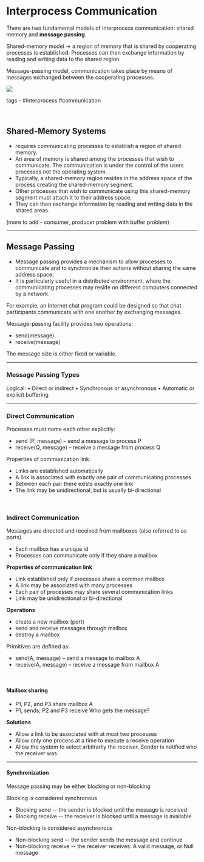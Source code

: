 # Interprocess Communication
There are two fundamental models of interprocess communication: shared memory and **message passing**.

Shared-memory model -> a region of memory that is shared by cooperating processes is established. Processes can then exchange information by reading and writing data to the shared region.

Message-passing model, communication takes place by means of messages exchanged between the cooperating processes.

![](communication_models.png)

tags - #interprocess #communication

<br>

## Shared-Memory Systems
- requires communicating processes to establish a region of shared memory.
- An area of memory is shared among the processes that wish to communicate. The communication is under the control of the users processes not the operating system.
- Typically, a shared-memory region resides in the address space of the process creating the shared-memory segment.
- Other processes that wish to communicate using this shared-memory segment must attach it to their address space.
- They can then exchange information by reading and writing data in the shared areas.


(more to add - consumer, producer problem with buffer problem)

----

## Message Passing
- Message passing provides a mechanism to allow processes to communicate and to synchronize their actions without sharing the same address space.
- It is particularly useful in a distributed environment, where the communicating processes may reside on different computers connected by a network.

For example, an Internet chat program could be designed so that chat participants communicate with one another by exchanging messages.

Message-passing facility provides two operations:
- send(message)
- receive(message)
 
The message size is either fixed or variable.

---

### Message Passing Types
Logical:
• Direct or indirect
• Synchronous or asynchronous
• Automatic or explicit buffering

---

### Direct Communication
Processes must name each other explicitly:
- send (P, message) – send a message to process P
- receive(Q, message) – receive a message from process Q

Properties of communication link
- Links are established automatically
- A link is associated with exactly one pair of communicating processes
- Between each pair there exists exactly one link
- The link may be unidirectional, but is usually bi-directional

<br>

### Indirect Communication
Messages are directed and received from mailboxes (also referred to as ports)
- Each mailbox has a unique id
- Processes can communicate only if they share a mailbox

**Properties of communication link**
- Link established only if processes share a common mailbox
- A link may be associated with many processes
- Each pair of processes may share several communication links
- Link may be unidirectional or bi-directional

**Operations**
- create a new mailbox (port)
- send and receive messages through mailbox
- destroy a mailbox

Primitives are defined as:
- send(A, message) – send a message to mailbox A
- receive(A, message) – receive a message from mailbox A

<br>

#### Mailbox sharing
- P1, P2, and P3 share mailbox A
- P1, sends; P2 and P3 receive
Who gets the message?

**Solutions**
- Allow a link to be associated with at most two processes
- Allow only one process at a time to execute a receive operation
- Allow the system to select arbitrarily the receiver. Sender is notified who the receiver was.

---

#### Synchronization
Message passing may be either blocking or non-blocking

Blocking is considered synchronous
- Blocking send -- the sender is blocked until the message is received
- Blocking receive -- the receiver is blocked until a message is available

Non-blocking is considered asynchronous
- Non-blocking send -- the sender sends the message and continue
- Non-blocking receive -- the receiver receives: A valid message, or Null message
